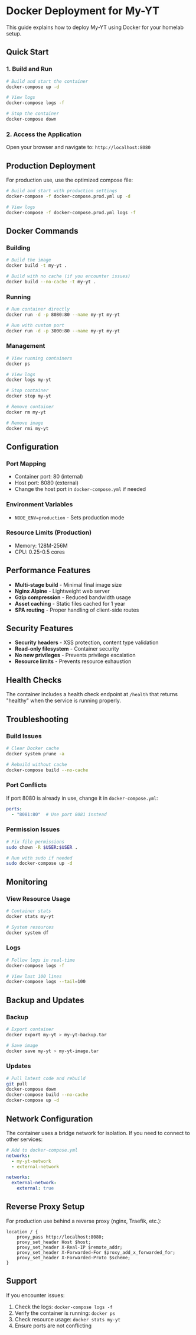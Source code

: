 # Docker Deployment for My-YT

This guide explains how to deploy My-YT using Docker for your homelab setup.

## Quick Start

### 1. Build and Run
```bash
# Build and start the container
docker-compose up -d

# View logs
docker-compose logs -f

# Stop the container
docker-compose down
```

### 2. Access the Application
Open your browser and navigate to: `http://localhost:8080`

## Production Deployment

For production use, use the optimized compose file:

```bash
# Build and start with production settings
docker-compose -f docker-compose.prod.yml up -d

# View logs
docker-compose -f docker-compose.prod.yml logs -f
```

## Docker Commands

### Building
```bash
# Build the image
docker build -t my-yt .

# Build with no cache (if you encounter issues)
docker build --no-cache -t my-yt .
```

### Running
```bash
# Run container directly
docker run -d -p 8080:80 --name my-yt my-yt

# Run with custom port
docker run -d -p 3000:80 --name my-yt my-yt
```

### Management
```bash
# View running containers
docker ps

# View logs
docker logs my-yt

# Stop container
docker stop my-yt

# Remove container
docker rm my-yt

# Remove image
docker rmi my-yt
```

## Configuration

### Port Mapping
- Container port: 80 (internal)
- Host port: 8080 (external)
- Change the host port in `docker-compose.yml` if needed

### Environment Variables
- `NODE_ENV=production` - Sets production mode

### Resource Limits (Production)
- Memory: 128M-256M
- CPU: 0.25-0.5 cores

## Performance Features

- **Multi-stage build** - Minimal final image size
- **Nginx Alpine** - Lightweight web server
- **Gzip compression** - Reduced bandwidth usage
- **Asset caching** - Static files cached for 1 year
- **SPA routing** - Proper handling of client-side routes

## Security Features

- **Security headers** - XSS protection, content type validation
- **Read-only filesystem** - Container security
- **No new privileges** - Prevents privilege escalation
- **Resource limits** - Prevents resource exhaustion

## Health Checks

The container includes a health check endpoint at `/health` that returns "healthy" when the service is running properly.

## Troubleshooting

### Build Issues
```bash
# Clear Docker cache
docker system prune -a

# Rebuild without cache
docker-compose build --no-cache
```

### Port Conflicts
If port 8080 is already in use, change it in `docker-compose.yml`:
```yaml
ports:
  - "8081:80"  # Use port 8081 instead
```

### Permission Issues
```bash
# Fix file permissions
sudo chown -R $USER:$USER .

# Run with sudo if needed
sudo docker-compose up -d
```

## Monitoring

### View Resource Usage
```bash
# Container stats
docker stats my-yt

# System resources
docker system df
```

### Logs
```bash
# Follow logs in real-time
docker-compose logs -f

# View last 100 lines
docker-compose logs --tail=100
```

## Backup and Updates

### Backup
```bash
# Export container
docker export my-yt > my-yt-backup.tar

# Save image
docker save my-yt > my-yt-image.tar
```

### Updates
```bash
# Pull latest code and rebuild
git pull
docker-compose down
docker-compose build --no-cache
docker-compose up -d
```

## Network Configuration

The container uses a bridge network for isolation. If you need to connect to other services:

```yaml
# Add to docker-compose.yml
networks:
  - my-yt-network
  - external-network

networks:
  external-network:
    external: true
```

## Reverse Proxy Setup

For production use behind a reverse proxy (nginx, Traefik, etc.):

```nginx
location / {
    proxy_pass http://localhost:8080;
    proxy_set_header Host $host;
    proxy_set_header X-Real-IP $remote_addr;
    proxy_set_header X-Forwarded-For $proxy_add_x_forwarded_for;
    proxy_set_header X-Forwarded-Proto $scheme;
}
```

## Support

If you encounter issues:
1. Check the logs: `docker-compose logs -f`
2. Verify the container is running: `docker ps`
3. Check resource usage: `docker stats my-yt`
4. Ensure ports are not conflicting
